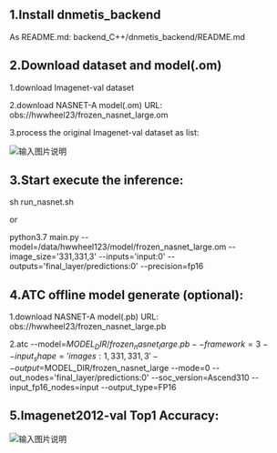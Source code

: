 ## 1.Install dnmetis_backend

As README.md:
backend_C++/dnmetis_backend/README.md

## 2.Download dataset and model(.om)

1.download  Imagenet-val dataset

2.download  NASNET-A model(.om) URL: obs://hwwheel23/frozen_nasnet_large.om 

3.process the original Imagenet-val dataset as list:

![输入图片说明](https://images.gitee.com/uploads/images/2020/0918/234302_a572d632_5418572.jpeg "无标题.jpg")



## 3.Start execute the inference:

sh run_nasnet.sh

or 

python3.7 main.py --model=/data/hwwheel123/model/frozen_nasnet_large.om --image_size='331,331,3' --inputs='input:0' --outputs='final_layer/predictions:0' --precision=fp16


## 4.ATC offline model generate (optional):

1.download  NASNET-A model(.pb) URL: obs://hwwheel23/frozen_nasnet_large.pb 

2.atc --model=$MODEL_DIR/frozen_nasnet_large.pb --framework=3 --input_shape='images:1,331,331,3' --output=$MODEL_DIR/frozen_nasnet_large --mode=0 --out_nodes='final_layer/predictions:0' --soc_version=Ascend310  --input_fp16_nodes=input --output_type=FP16

## 5.Imagenet2012-val Top1 Accuracy:

![输入图片说明](https://images.gitee.com/uploads/images/2020/0918/235610_5fbc1f27_5418572.png "屏幕截图.png")
